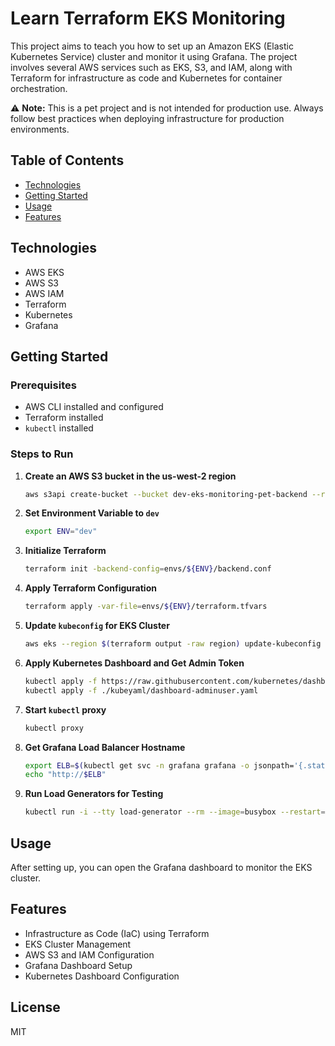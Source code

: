 # Learn Terraform EKS Monitoring

This project aims to teach you how to set up an Amazon EKS (Elastic Kubernetes Service) cluster and monitor it using Grafana. The project involves several AWS services such as EKS, S3, and IAM, along with Terraform for infrastructure as code and Kubernetes for container orchestration.

:warning: **Note:** This is a pet project and is not intended for production use. Always follow best practices when deploying infrastructure for production environments.

## Table of Contents
- [Technologies](#technologies)
- [Getting Started](#getting-started)
- [Usage](#usage)
- [Features](#features)

## Technologies
- AWS EKS
- AWS S3
- AWS IAM
- Terraform
- Kubernetes
- Grafana

## Getting Started

### Prerequisites
- AWS CLI installed and configured
- Terraform installed
- `kubectl` installed

### Steps to Run
1. **Create an AWS S3 bucket in the us-west-2 region**
    ```bash
    aws s3api create-bucket --bucket dev-eks-monitoring-pet-backend --region us-west-2 --create-bucket-configuration LocationConstraint=us-west-2
    ```
  
2. **Set Environment Variable to `dev`**
    ```bash
    export ENV="dev"
    ```

3. **Initialize Terraform**
    ```bash
    terraform init -backend-config=envs/${ENV}/backend.conf
    ```

4. **Apply Terraform Configuration**
    ```bash
    terraform apply -var-file=envs/${ENV}/terraform.tfvars
    ```

5. **Update `kubeconfig` for EKS Cluster**
    ```bash
    aws eks --region $(terraform output -raw region) update-kubeconfig --name $(terraform output -raw cluster_name)
    ```

6. **Apply Kubernetes Dashboard and Get Admin Token**
    ```bash
    kubectl apply -f https://raw.githubusercontent.com/kubernetes/dashboard/v2.4.0/aio/deploy/recommended.yaml
    kubectl apply -f ./kubeyaml/dashboard-adminuser.yaml
    ```

7. **Start `kubectl` proxy**
    ```bash
    kubectl proxy
    ```

8. **Get Grafana Load Balancer Hostname**
    ```bash
    export ELB=$(kubectl get svc -n grafana grafana -o jsonpath='{.status.loadBalancer.ingress[0].hostname}')
    echo "http://$ELB"
    ```

9. **Run Load Generators for Testing**
    ```bash
    kubectl run -i --tty load-generator --rm --image=busybox --restart=Never -- /bin/sh -c "while sleep 0.001; do wget -q -O- http://quote-fe-v1; done"
    ```

## Usage

After setting up, you can open the Grafana dashboard to monitor the EKS cluster.

## Features
- Infrastructure as Code (IaC) using Terraform
- EKS Cluster Management
- AWS S3 and IAM Configuration
- Grafana Dashboard Setup
- Kubernetes Dashboard Configuration

## License

MIT
